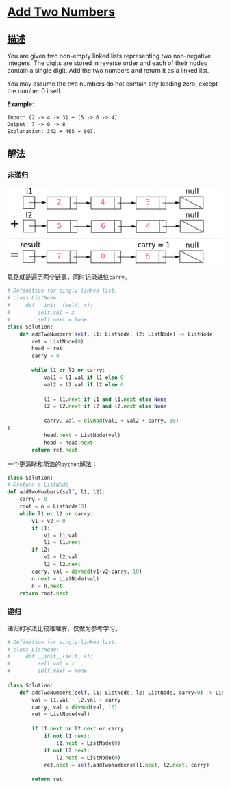 # [Add Two Numbers](https://leetcode.com/problems/add-two-numbers/)

## [描述](https://leetcode.com/problems/add-two-numbers/)

You are given two non-empty linked lists representing two non-negative integers. The digits are stored in reverse order and each of their nodes contain a single digit. Add the two numbers and return it as a linked list.

You may assume the two numbers do not contain any leading zero, except the number 0 itself.

**Example**:

```text
Input: (2 -> 4 -> 3) + (5 -> 6 -> 4)
Output: 7 -> 0 -> 8
Explanation: 342 + 465 = 807.
```

## 解法

### 非递归

![243+564的例子](pictures/2/two_numbers.png)

思路就是遍历两个链表，同时记录进位`carry`。

```python
# Definition for singly-linked list.
# class ListNode:
#     def __init__(self, x):
#         self.val = x
#         self.next = None
class Solution:
    def addTwoNumbers(self, l1: ListNode, l2: ListNode) -> ListNode:
        ret = ListNode(0)
        head = ret
        carry = 0

        while l1 or l2 or carry:
            val1 = l1.val if l1 else 0
            val2 = l2.val if l2 else 0

            l1 = l1.next if l1 and l1.next else None
            l2 = l2.next if l2 and l2.next else None

            carry, val = divmod(val1 + val2 + carry, 10)
)
            head.next = ListNode(val)
            head = head.next
        return ret.next
```

一个更清晰和简洁的`python`[解法](https://leetcode.com/problems/add-two-numbers/discuss/1016/Clear-python-code-straight-forward)：

```python
class Solution:
# @return a ListNode
def addTwoNumbers(self, l1, l2):
    carry = 0
    root = n = ListNode(0)
    while l1 or l2 or carry:
        v1 = v2 = 0
        if l1:
            v1 = l1.val
            l1 = l1.next
        if l2:
            v2 = l2.val
            l2 = l2.next
        carry, val = divmod(v1+v2+carry, 10)
        n.next = ListNode(val)
        n = n.next
    return root.next
```

### 递归

递归的写法比较难理解，仅做为参考学习。

```python
# Definition for singly-linked list.
# class ListNode:
#     def __init__(self, x):
#         self.val = x
#         self.next = None

class Solution:
    def addTwoNumbers(self, l1: ListNode, l2: ListNode, carry=0) -> ListNode:
        val = l1.val + l2.val + carry
        carry, val = divmod(val, 10)
        ret = ListNode(val)

        if l1.next or l2.next or carry:
            if not l1.next:
                l1.next = ListNode(0)
            if not l2.next:
                l2.next = ListNode(0)
            ret.next = self.addTwoNumbers(l1.next, l2.next, carry)

        return ret
```